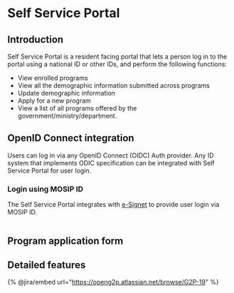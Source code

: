 # Self Service Portal

## Introduction

Self Service Portal is a resident facing portal that lets a person log in to the portal using a national ID or other IDs, and perform the following functions:

* View enrolled programs
* View all the demographic information submitted across programs
* Update demographic information
* Apply for a new program
* View a list of all programs offered by the government/ministry/department.

## OpenID Connect integration

Users can log in via any OpenID Connect (OIDC) Auth provider. Any ID system that implements ODIC specification can be integrated with Self Service Portal for user login.&#x20;

### Login using MOSIP ID

The Self Service Portal integrates with [e-Signet](https://docs.esignet.io/) to provide user login via MOSIP ID.&#x20;

<figure><img src="broken-reference" alt=""><figcaption></figcaption></figure>

## Program application form

## Detailed features&#x20;

{% @jira/embed url="https://openg2p.atlassian.net/browse/G2P-19" %}
